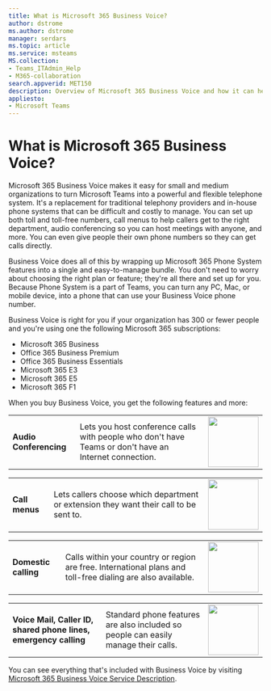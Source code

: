 ```yaml
---
title: What is Microsoft 365 Business Voice?
author: dstrome 
ms.author: dstrome
manager: serdars
ms.topic: article
ms.service: msteams
MS.collection: 
- Teams_ITAdmin_Help
- M365-collaboration
search.appverid: MET150
description: Overview of Microsoft 365 Business Voice and how it can help small and medium businesses communicate more effectively.
appliesto: 
- Microsoft Teams
---
```


# What is Microsoft 365 Business Voice?

Microsoft 365 Business Voice makes it easy for small and medium organizations to turn Microsoft Teams into a powerful and flexible telephone system. It's a replacement for traditional telephony providers and in-house phone systems that can be difficult and costly to manage. You can set up both toll and toll-free numbers, call menus to help callers get to the right department, audio conferencing so you can host meetings with anyone, and more. You can even give people their own phone numbers so they can get calls directly.

Business Voice does all of this by wrapping up Microsoft 365 Phone System features into a single and easy-to-manage bundle. You don't need to worry about choosing the right plan or feature; they're all there and set up for you. Because Phone System is a part of Teams, you can turn any PC, Mac, or mobile device, into a phone that can use your Business Voice phone number.

Business Voice is right for you if your organization has 300 or fewer people and you're using one the following Microsoft 365 subscriptions:

* Microsoft 365 Business
* Office 365 Business Premium
* Office 365 Business Essentials
* Microsoft 365 E3
* Microsoft 365 E5
* Microsoft 365 F1

When you buy Business Voice, you get the following features and more:

<table>
    <tr>
        <td><b>Audio Conferencing</b>
        </td>
        <td>Lets you host conference calls with people who don't have Teams or don't have an Internet connection.
        </td>
        <td><img src="https://docs.microsoft.com/en-us/office/media/hub-tiles/MSTeams-CloudVoice-400x140.svg" width="100">
        </td>
    </tr>
</table>

<table>
    <tr>
        <td><b>Call menus</b>
        </td>
        <td>Lets callers choose which department or extension they want their call to be sent to.
        </td>
        <td><img src="https://docs.microsoft.com/en-us/office/media/hub-tiles/MSTeams-CloudVoice-400x140.svg" width="100">
        </td>
    </tr>
</table>

<table>
    <tr>
        <td><b>Domestic calling</b>
        </td>
        <td>Calls within your country or region are free. International plans and toll-free dialing are also available.
        </td>
        <td><img src="https://docs.microsoft.com/en-us/office/media/hub-tiles/MSTeams-CloudVoice-400x140.svg" width="100">
        </td>
    </tr>
</table>

<table>
    <tr>
        <td><b>Voice Mail, Caller ID, shared phone lines, emergency calling</b>
        </td>
        <td>Standard phone features are also included so people can easily manage their calls.
        </td>
        <td><img src="https://docs.microsoft.com/en-us/office/media/hub-tiles/MSTeams-CloudVoice-400x140.svg" width="100">
        </td>
    </tr>
</table>

You can see everything that's included with Business Voice by visiting [Microsoft 365 Business Voice Service Description](https://docs.microsoft.com/office365/servicedescriptions/microsoft-365-business-voice-service-description).
